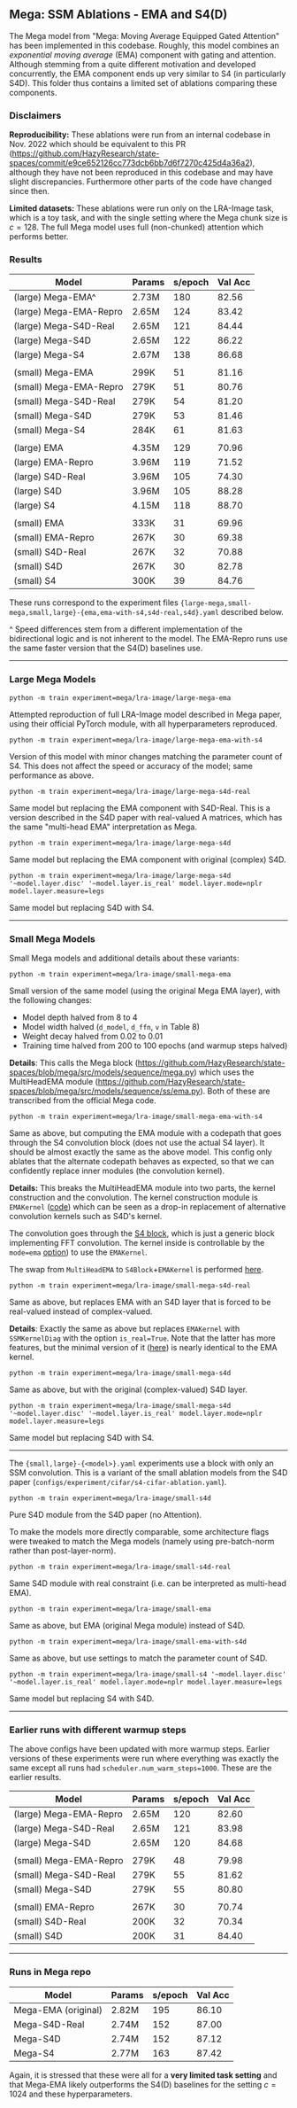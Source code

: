 ## Mega: SSM Ablations - EMA and S4(D)


The Mega model from "Mega: Moving Average Equipped Gated Attention" has been implemented in this codebase.
Roughly, this model combines an *exponential moving average* (EMA) component with gating and attention. Although stemming from a quite different motivation and developed concurrently, the EMA component ends up very similar to S4 (in particularly S4D).
This folder thus contains a limited set of ablations comparing these components.

### Disclaimers

**Reproducibility:** These ablations were run from an internal codebase in Nov. 2022 which should be equivalent to this PR (https://github.com/HazyResearch/state-spaces/commit/e9ce652126cc773dcb6bb7d6f7270c425d4a36a2), although they have not been reproduced in this codebase and may have slight discrepancies. Furthermore other parts of the code have changed since then.

**Limited datasets:**
These ablations were run only on the LRA-Image task, which is a toy task, and with the single setting where the Mega chunk size is $c=128$. The full Mega model uses full (non-chunked) attention which performs better.


### Results


| Model                  | Params   | s/epoch   | Val Acc   |
| --------------------   | -------- | --------- | --------- |
| (large) Mega-EMA^       | 2.73M    | 180       | 82.56     |
| (large) Mega-EMA-Repro | 2.65M    | 124       | 83.42     |
| (large) Mega-S4D-Real  | 2.65M    | 121       | 84.44     |
| (large) Mega-S4D       | 2.65M    | 122       | 86.22     |
| (large) Mega-S4        | 2.67M    | 138       | 86.68     |
|                        |          |           |
| (small) Mega-EMA       | 299K     | 51        | 81.16     |
| (small) Mega-EMA-Repro | 279K     | 51        | 80.76     |
| (small) Mega-S4D-Real  | 279K     | 54        | 81.20     |
| (small) Mega-S4D       | 279K     | 53        | 81.46     |
| (small) Mega-S4        | 284K     | 61        | 81.63     |
|                        |          |           |
| (large) EMA            | 4.35M    | 129       | 70.96     |
| (large) EMA-Repro      | 3.96M    | 119       | 71.52     |
| (large) S4D-Real       | 3.96M    | 105       | 74.30     |
| (large) S4D            | 3.96M    | 105       | 88.28     |
| (large) S4             | 4.15M    | 118       | 88.70     |
|                        |          |           |
| (small) EMA            | 333K     | 31        | 69.96     |
| (small) EMA-Repro      | 267K     | 30        | 69.38     |
| (small) S4D-Real       | 267K     | 32        | 70.88     |
| (small) S4D            | 267K     | 30        | 82.78     |
| (small) S4             | 300K     | 39        | 84.76     |

These runs correspond to the experiment files
`{large-mega,small-mega,small,large}-{ema,ema-with-s4,s4d-real,s4d}.yaml`
described below.

^ Speed differences stem from a different implementation of the bidirectional logic and is not inherent to the model. The EMA-Repro runs use the same faster version that the S4(D) baselines use.

------------

### Large Mega Models

```
python -m train experiment=mega/lra-image/large-mega-ema
```
Attempted reproduction of full LRA-Image model described in Mega paper, using their official PyTorch module, with all hyperparameters reproduced.


```
python -m train experiment=mega/lra-image/large-mega-ema-with-s4
```
Version of this model with minor changes matching the parameter count of S4.
This does not affect the speed or accuracy of the model; same performance as above.

```
python -m train experiment=mega/lra-image/large-mega-s4d-real
```
Same model but replacing the EMA component with S4D-Real.
This is a version described in the S4D paper with real-valued A matrices,
which has the same "multi-head EMA" interpretation as Mega.

```
python -m train experiment=mega/lra-image/large-mega-s4d
```
Same model but replacing the EMA component with original (complex) S4D.

```
python -m train experiment=mega/lra-image/large-mega-s4d '~model.layer.disc' '~model.layer.is_real' model.layer.mode=nplr model.layer.measure=legs
```
Same model but replacing S4D with S4.

----------

### Small Mega Models

Small Mega models and additional details about these variants:

```
python -m train experiment=mega/lra-image/small-mega-ema
```
Small version of the same model (using the original Mega EMA layer), with the following changes:
- Model depth halved from 8 to 4
- Model width halved (`d_model`, `d_ffn`, `v` in Table 8)
- Weight decay halved from 0.02 to 0.01
- Training time halved from 200 to 100 epochs (and warmup steps halved)

**Details**: This calls the Mega block (https://github.com/HazyResearch/state-spaces/blob/mega/src/models/sequence/mega.py) which uses the MultiHeadEMA module (https://github.com/HazyResearch/state-spaces/blob/mega/src/models/sequence/ss/ema.py).
Both of these are transcribed from the official Mega code.

```
python -m train experiment=mega/lra-image/small-mega-ema-with-s4
```
Same as above, but computing the EMA module with a codepath that goes through the S4 convolution block (does not use the actual S4 layer). It should be almost exactly the same as the above model.
This config only ablates that the alternate codepath behaves as expected, so that we can confidently replace inner modules (the convolution kernel).

**Details:**
This breaks the MultiHeadEMA module into two parts, the kernel construction and the convolution. The kernel construction module is `EMAKernel` ([code](https://github.com/HazyResearch/state-spaces/blob/17663f26f7e91f88757e1d61318ed216dfb8a8a5/src/models/sequence/ss/kernel.py#L869)) which can be seen as a drop-in replacement of alternative convolution kernels such as S4D's kernel.

The convolution goes through the [S4 block](https://github.com/HazyResearch/state-spaces/blob/mega/src/models/sequence/ss/s4.py), which is just a generic block implementing FFT convolution. The kernel inside is controllable by the `mode=ema` [option](https://github.com/HazyResearch/state-spaces/blob/17663f26f7e91f88757e1d61318ed216dfb8a8a5/src/models/sequence/ss/kernel.py#L1012)) to use the `EMAKernel`.

The swap from `MultiHeadEMA` to `S4Block`+`EMAKernel` is performed [here](https://github.com/HazyResearch/state-spaces/blob/17663f26f7e91f88757e1d61318ed216dfb8a8a5/src/models/sequence/mega.py#L95).

```
python -m train experiment=mega/lra-image/small-mega-s4d-real
```
Same as above, but replaces EMA with an S4D layer that is forced to be real-valued instead of complex-valued.

**Details**: Exactly the same as above but replaces `EMAKernel` with `SSMKernelDiag` with the option `is_real=True`. Note that the latter has more features, but the minimal version of it ([here](https://github.com/HazyResearch/state-spaces/blob/17663f26f7e91f88757e1d61318ed216dfb8a8a5/src/models/s4/s4d.py#L16)) is nearly identical to the EMA kernel.

```
python -m train experiment=mega/lra-image/small-mega-s4d
```
Same as above, but with the original (complex-valued) S4D layer.

```
python -m train experiment=mega/lra-image/small-mega-s4d '~model.layer.disc' '~model.layer.is_real' model.layer.mode=nplr model.layer.measure=legs
```
Same model but replacing S4D with S4.

----------

The `{small,large}-{<model>}.yaml` experiments use a block with only an SSM convolution.
This is a variant of the small ablation models from the S4D paper
(`configs/experiment/cifar/s4-cifar-ablation.yaml`).

```
python -m train experiment=mega/lra-image/small-s4d
```

Pure S4D module from the S4D paper (no Attention).

To make the models more directly comparable, some architecture flags were tweaked to match the Mega models (namely using pre-batch-norm rather than post-layer-norm).

```
python -m train experiment=mega/lra-image/small-s4d-real
```
Same S4D module with real constraint (i.e. can be interpreted as multi-head EMA).

```
python -m train experiment=mega/lra-image/small-ema
```
Same as above, but EMA (original Mega module) instead of S4D.

```
python -m train experiment=mega/lra-image/small-ema-with-s4d
```
Same as above, but use settings to match the parameter count of S4D.

```
python -m train experiment=mega/lra-image/small-s4 '~model.layer.disc' '~model.layer.is_real' model.layer.mode=nplr model.layer.measure=legs
```
Same model but replacing S4 with S4D.

-----------

### Earlier runs with different warmup steps

The above configs have been updated with more warmup steps.
Earlier versions of these experiments were run where everything was exactly the same except all runs had `scheduler.num_warm_steps=1000`. These are the earlier results.

| Model                  | Params   | s/epoch   | Val Acc   |
| --------------------   | -------- | --------- | --------- |
| (large) Mega-EMA-Repro | 2.65M    | 120       | 82.60     |
| (large) Mega-S4D-Real  | 2.65M    | 121       | 83.98     |
| (large) Mega-S4D       | 2.65M    | 120       | 84.68     |
|                        |          |           |
| (small) Mega-EMA-Repro | 279K     | 48        | 79.98     |
| (small) Mega-S4D-Real  | 279K     | 55        | 81.62     |
| (small) Mega-S4D       | 279K     | 55        | 80.80     |
|                        |          |           |
| (small) EMA-Repro      | 267K      | 30        | 70.74     |
| (small) S4D-Real       | 200K      | 32        | 70.34     |
| (small) S4D            | 200K      | 31        | 84.40     |


-----------

### Runs in Mega repo


| Model                | Params   |   s/epoch |   Val Acc |
| -------------------- | -------- | --------- | --------- |
| Mega-EMA (original)  | 2.82M    |       195 |     86.10 |
| Mega-S4D-Real        | 2.74M    |       152 |     87.00 |
| Mega-S4D             | 2.74M    |       152 |     87.12 |
| Mega-S4              | 2.77M    |       163 |     87.42 |


Again, it is stressed that these were all for a **very limited task setting** and that Mega-EMA likely outperforms the S4(D) baselines for the setting $c=1024$ and these hyperparameters.
